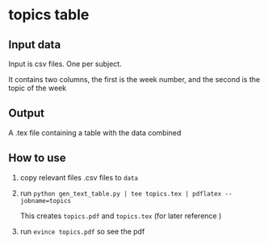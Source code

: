 topics table
==============

Input data
-------------

Input is csv files. One per subject.

It contains two columns, the first is the week number, and the second is the topic of the week


Output
-------------

A .tex file containing a table with the data combined


How to use
---------------

1. copy relevant files .csv files to `data`
2. run `python gen_text_table.py | tee topics.tex | pdflatex --jobname=topics`

    This creates `topics.pdf` and `topics.tex` (for later reference )

3. run `evince topics.pdf` so see the pdf
